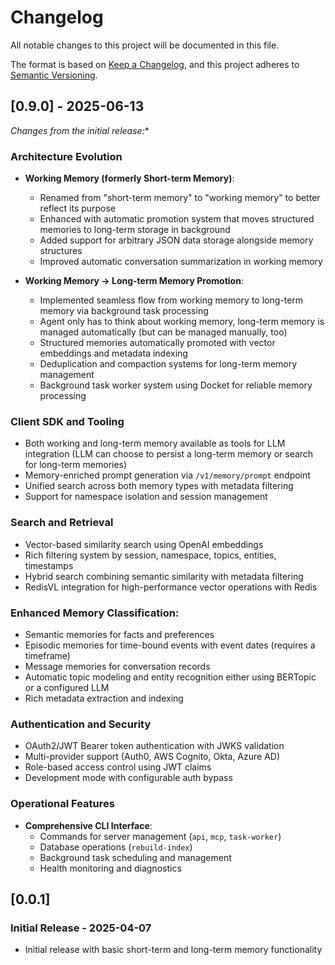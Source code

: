 # Changelog

All notable changes to this project will be documented in this file.

The format is based on [Keep a Changelog](https://keepachangelog.com/en/1.0.0/),
and this project adheres to [Semantic Versioning](https://semver.org/spec/v2.0.0.html).

## [0.9.0] - 2025-06-13

*Changes from the initial release:**

### Architecture Evolution
- **Working Memory (formerly Short-term Memory)**:
  - Renamed from "short-term memory" to "working memory" to better reflect its purpose
  - Enhanced with automatic promotion system that moves structured memories to long-term storage in background
  - Added support for arbitrary JSON data storage alongside memory structures
  - Improved automatic conversation summarization in working memory


- **Working Memory -> Long-term Memory Promotion**:
  - Implemented seamless flow from working memory to long-term memory via background task processing
  - Agent only has to think about working memory, long-term memory is managed automatically (but can be managed manually, too)
  - Structured memories automatically promoted with vector embeddings and metadata indexing
  - Deduplication and compaction systems for long-term memory management
  - Background task worker system using Docket for reliable memory processing

### Client SDK and Tooling
  - Both working and long-term memory available as tools for LLM integration (LLM can choose to persist a long-term memory or search for long-term memories)
  - Memory-enriched prompt generation via `/v1/memory/prompt` endpoint
  - Unified search across both memory types with metadata filtering
  - Support for namespace isolation and session management

### Search and Retrieval
  - Vector-based similarity search using OpenAI embeddings
  - Rich filtering system by session, namespace, topics, entities, timestamps
  - Hybrid search combining semantic similarity with metadata filtering
  - RedisVL integration for high-performance vector operations with Redis

### Enhanced Memory Classification:
  - Semantic memories for facts and preferences
  - Episodic memories for time-bound events with event dates (requires a timeframe)
  - Message memories for conversation records
  - Automatic topic modeling and entity recognition either using BERTopic or a configured LLM
  - Rich metadata extraction and indexing

### Authentication and Security
  - OAuth2/JWT Bearer token authentication with JWKS validation
  - Multi-provider support (Auth0, AWS Cognito, Okta, Azure AD)
  - Role-based access control using JWT claims
  - Development mode with configurable auth bypass

### Operational Features
- **Comprehensive CLI Interface**:
  - Commands for server management (`api`, `mcp`, `task-worker`)
  - Database operations (`rebuild-index`)
  - Background task scheduling and management
  - Health monitoring and diagnostics


## [0.0.1]

### Initial Release - 2025-04-07
- Initial release with basic short-term and long-term memory functionality
